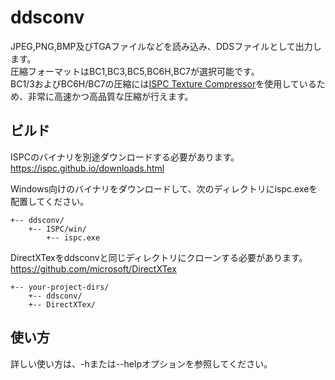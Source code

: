 # ddsconv

JPEG,PNG,BMP及びTGAファイルなどを読み込み、DDSファイルとして出力します。  
圧縮フォーマットはBC1,BC3,BC5,BC6H,BC7が選択可能です。  
BC1/3およびBC6H/BC7の圧縮には[ISPC Texture Compressor](https://github.com/GameTechDev/ISPCTextureCompressor)を使用しているため、非常に高速かつ高品質な圧縮が行えます。

## ビルド
ISPCのバイナリを別途ダウンロードする必要があります。  
https://ispc.github.io/downloads.html

Windows向けのバイナリをダウンロードして、次のディレクトリにispc.exeを配置してください。  

```
+-- ddsconv/
    +-- ISPC/win/
        +-- ispc.exe
```

DirectXTexをddsconvと同じディレクトリにクローンする必要があります。  
https://github.com/microsoft/DirectXTex

```
+-- your-project-dirs/
    +-- ddsconv/
    +-- DirectXTex/
```

## 使い方
詳しい使い方は、-hまたは--helpオプションを参照してください。  
